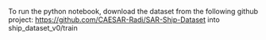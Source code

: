 To run the python notebook, download the dataset from the following github project: https://github.com/CAESAR-Radi/SAR-Ship-Dataset
into ship_dataset_v0/train